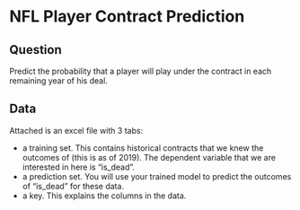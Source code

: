 # NFL Player Contract Prediction

## Question

Predict the probability that a player will play under the contract in each remaining year of his deal.

## Data

Attached is an excel file with 3 tabs:
- a training set.  This contains historical contracts that we knew the outcomes of (this is as of 2019).  The dependent variable that we are interested in here is “is_dead”.
- a prediction set.  You will use your trained model to predict the outcomes of “is_dead” for these data.
- a key. This explains the columns in the data.


